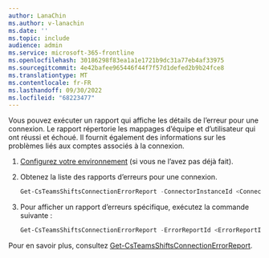 ```yaml
---
author: LanaChin
ms.author: v-lanachin
ms.date: ''
ms.topic: include
audience: admin
ms.service: microsoft-365-frontline
ms.openlocfilehash: 30186298f83ea1a1e1721b9dc31a77eb4af33975
ms.sourcegitcommit: 4e42bafee965446f44f7f57d1defed2b9b24fce8
ms.translationtype: MT
ms.contentlocale: fr-FR
ms.lasthandoff: 09/30/2022
ms.locfileid: "68223477"
---
```

Vous pouvez exécuter un rapport qui affiche les détails de l’erreur pour une connexion. Le rapport répertorie les mappages d’équipe et d’utilisateur qui ont réussi et échoué. Il fournit également des informations sur les problèmes liés aux comptes associés à la connexion.

1. [Configurez votre environnement](#set-up-your-environment) (si vous ne l’avez pas déjà fait).
1. Obtenez la liste des rapports d’erreurs pour une connexion.

    ``` powershell
    Get-CsTeamsShiftsConnectionErrorReport -ConnectorInstanceId <ConnectorInstanceId>
    ```

1. Pour afficher un rapport d’erreurs spécifique, exécutez la commande suivante :

    ``` powershell
    Get-CsTeamsShiftsConnectionErrorReport -ErrorReportId <ErrorReportId>
    ```

Pour en savoir plus, consultez [Get-CsTeamsShiftsConnectionErrorReport](/powershell/module/teams/get-csteamsshiftsconnectionerrorreport).
